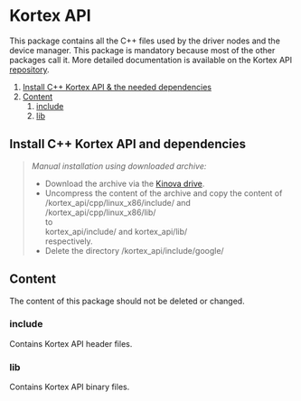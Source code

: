 <!-- 
* KINOVA (R) KORTEX (TM)
*
* Copyright (c) 2018 Kinova inc. All rights reserved.
*
* This software may be modified and distributed 
* under the terms of the BSD 3-Clause license. 
*
* Refer to the LICENSE file for details.
*
* -->

# Kortex API
This package contains all the C++ files used by the driver nodes and the device manager. This package is mandatory because most of the other packages call it. More detailed documentation is available on the Kortex API [repository](https://github.com/Kinovarobotics/kortex).

<!-- MarkdownTOC -->

1. [Install C++ Kortex API & the needed dependencies](#install-cpp-kortex-api-the-needed-dependencies)
1. [Content](#content)
    1. [include](#include)
    1. [lib](#lib)

<!-- /MarkdownTOC -->

<a id="install-cpp-kortex-api-the-needed-dependencies"></a>
## Install C++ Kortex API and dependencies

> *Manual installation using downloaded archive:*  
> + Download the archive via the [Kinova drive](https://drive.google.com/file/d/1ASbEsulf5cByru8Hy1oBZJyNDBa9H22C/view).
> + Uncompress the content of the archive and copy the content of <br>/kortex_api/cpp/linux_x86/include/ and /kortex_api/cpp/linux_x86/lib/ <br> to<br> kortex_api/include/ and kortex_api/lib/<br> respectively.
> + Delete the directory /kortex_api/include/google/


<a id="content"></a>
## Content
The content of this package should not be deleted or changed.
<a id="include"></a>
### include
Contains Kortex API header files.
<a id="lib"></a>
### lib
Contains Kortex API binary files.
